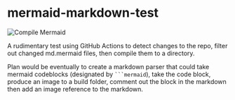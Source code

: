 # mermaid-markdown-test

![Compile Mermaid](https://github.com/neenjaw/mermaid-markdown-test/workflows/Compile%20Mermaid/badge.svg)

A rudimentary test using GitHub Actions to detect changes to the repo, filter out changed md.mermaid files, then compile them to a directory.

Plan would be eventually to create a markdown parser that could take mermaid codeblocks (designated by ```` ```mermaid ````), take the code block, produce an image to a build folder, comment out the block in the markdown then add an image reference to the markdown.
